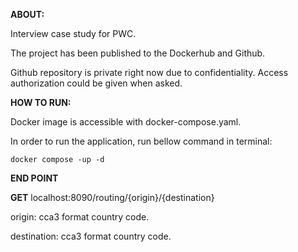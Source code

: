 **ABOUT:**

Interview case study for PWC. 

The project has been published to the Dockerhub and Github.

Github repository is private right now due to confidentiality. Access authorization could be given when asked.

**HOW TO RUN:**

Docker image is accessible with docker-compose.yaml. 

In order to run the application, run bellow command in terminal:

`docker compose -up -d`

**END POINT**

**GET** localhost:8090/routing/{origin}/{destination}

origin: cca3 format country code.

destination: cca3 format country code.